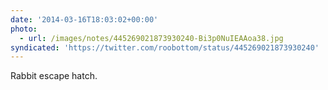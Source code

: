 ```yaml
---
date: '2014-03-16T18:03:02+00:00'
photo:
  - url: /images/notes/445269021873930240-Bi3p0NuIEAAoa38.jpg
syndicated: 'https://twitter.com/roobottom/status/445269021873930240'
---
```

Rabbit escape hatch. 
